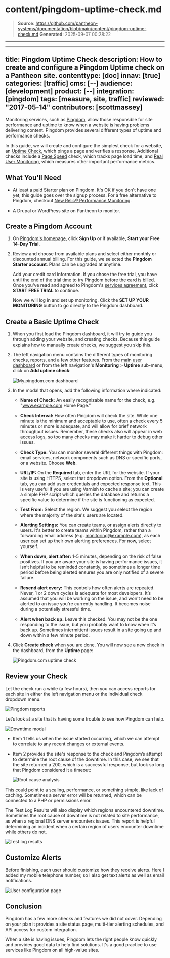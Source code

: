 # content/pingdom-uptime-check.md

> **Source**: https://github.com/pantheon-systems/documentation/blob/main/content/pingdom-uptime-check.md
> **Generated**: 2025-09-07 00:28:22

---

---
title: Pingdom Uptime Check
description: How to create and configure a Pingdom Uptime check on a Pantheon site.
contenttype: [doc]
innav: [true]
categories: [traffic]
cms: [--]
audience: [development]
product: [--]
integration: [pingdom]
tags: [measure, site, traffic]
reviewed: "2017-05-14"
contributors: [scottmassey]
---

Monitoring services, such as [Pingdom](https://www.pingdom.com/), allow those responsible for site performance and uptime to know when a website is having problems delivering content. Pingdom provides several different types of uptime and performance checks.

In this guide, we will create and configure the simplest check for a website, an [Uptime Check](https://www.pingdom.com/product/uptime-monitoring), which pings a page and verifies a response. Additional checks include a [Page Speed](https://www.pingdom.com/product/page-speed) check, which tracks page load time, and [Real User Monitoring](https://www.pingdom.com/product/performance-monitoring), which measures other important performance metrics.

## What You’ll Need

- At least a paid Starter plan on Pingdom. It's OK if you don't have one yet, this guide goes over the signup process. For a free alternative to Pingdom, checkout [New Relic&reg; Performance Monitoring](/guides/new-relic).

- A Drupal or WordPress site on Pantheon to monitor.

## Create a Pingdom Account

1.  On [Pingdom's homepage](https://www.pingdom.com), click **Sign Up** or if available, **Start your Free 14-Day Trial**.

2.  Review and choose from available plans and select either monthly or discounted annual billing. For this guide, we selected the **Pingdom Starter account**. Plans can be upgraded at anytime.

    Add your credit card information. If you chose the free trial, you have until the end of the trial time to try Pingdom before the card is billed. Once you've read and agreed to Pingdom's [services agreement](https://www.pingdom.com/legal/software-service-agreement), click **START FREE TRIAL** to continue.

    Now we will log in and set up monitoring. Click the **SET UP YOUR MONITORING** button to go directly to the Pingdom dashboard.

## Create a Basic Uptime Check

1.  When you first load the Pingdom dashboard, it will try to guide you through adding your website, and creating checks. Because this guide explains how to manually create checks, we suggest you skip this.

2.  The left navigation menu contains the different types of monitoring checks, reports, and a few other features. From the [main user dashboard](https://my.pingdom.com/dashboard) or from the left navigation's **Monitoring** > **Uptime** sub-menu, click on **Add uptime check**:

    ![My.pingdom.com dashboard](../images/integrations/dashboard.png)

3.  In the modal that opens, add the following information where indicated:

    - **Name of Check:** An easily recognizable name for the check, e.g. "www.example.com Home Page.”

    - **Check Interval:** How often Pingdom will check the site. While one minute is the minimum and acceptable to use, often a check every 5 minutes or more is adequate, and will allow for brief network throughput issues. Remember, these checks also will appear in web access logs, so too many checks may make it harder to debug other issues.

    - **Check Type:** You can monitor several different things with Pingdom: email services, network components such as DNS or specific ports, or a website. Choose **Web**.

    - **URL/IP:** On the **Required** tab, enter the URL for the website. If your site is using HTTPS, select that dropdown option. From the **Optional** tab, you can add user credentials and expected response text. This is very useful if you are using Varnish to cache a site; you can create a simple PHP script which queries the database and returns a specific value to determine if the site is functioning as expected.

    - **Test From:** Select the region. We suggest you select the region where the majority of the site's users are located.

    - **Alerting Settings:** You can create teams, or assign alerts directly to users. It's better to create teams within Pingdom, rather than a forwarding email address (e.g. monitoring@example.com), as each user can set up their own alerting preferences. For now, select yourself.

    - **When down, alert after:** 1-5 minutes, depending on the risk of false positives. If you are aware your site is having performance issues, it isn’t helpful to be reminded constantly, so sometimes a longer time period before being alerted ensures you are only notified of a severe failure.

    - **Resend alert every:** This controls how often alerts are repeated. Never, 1 or 2 down cycles is adequate for most developers. It’s assumed that you will be working on the issue, and won't need to be alerted to an issue you're currently handling. It becomes noise during a potentially stressful time.

    - **Alert when back up.** Leave this checked. You may not be the one responding to the issue, but you probably want to know when it’s back up. Sometimes intermittent issues result in a site going up and down within a few minute period.

3.  Click **Create check** when you are done. You will now see a new check in the dashboard, from the **Uptime** page:

    ![Pingdom.com uptime check](../images/integrations/complete_check.png)

## Review your Check
Let the check run a while (a few hours), then you can access reports for each site in either the left navigation menu or the individual check dropdown menu.

![Pingdom reports](../images/integrations/reporting_options.png)

Let’s look at a site that is having some trouble to see how Pingdom can help.

![Downtime modal](../images/integrations/downtime_modal.png)

- Item 1 tells us when the issue started occurring, which we can attempt to correlate to any recent changes or external events.

- Item 2 provides the site's response to the check and Pingdom’s attempt to determine the root cause of the downtime. In this case, we see that the site returned a 200, which is a successful response, but took so long that Pingdom considered it a timeout:

    ![Root cause analysis](../images/integrations/root_cause.png)

This could point to a scaling, performance, or something simple, like lack of caching. Sometimes a server error will be returned, which can be connected to a PHP or permissions error.

The Test Log Results will also display which regions encountered downtime. Sometimes the root cause of downtime is not related to site performance, as when a regional DNS server encounters issues. This report is helpful determining an incident when a certain region of users encounter downtime while others do not.

![Test log results](../images/integrations/test_result.png)

## Customize Alerts

Before finishing, each user should customize how they receive alerts. Here I added my mobile telephone number, so I also get text alerts as well as email notifications.

![User configuration page](../images/integrations/user_config.png)

<Partial file="monitor-alerts.md" />

## Conclusion
Pingdom has a few more checks and features we did not cover. Depending on your plan it provides a site status page, multi-tier alerting schedules, and API access for custom integration.

When a site is having issues, Pingdom lets the right people know quickly and provides good data to help find solutions. It's a good practice to use services like Pingdom on all high-value sites.
